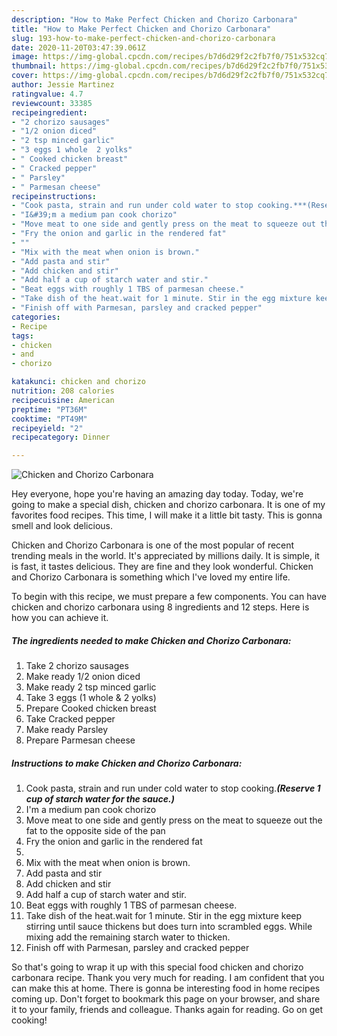 ```yaml
---
description: "How to Make Perfect Chicken and Chorizo Carbonara"
title: "How to Make Perfect Chicken and Chorizo Carbonara"
slug: 193-how-to-make-perfect-chicken-and-chorizo-carbonara
date: 2020-11-20T03:47:39.061Z
image: https://img-global.cpcdn.com/recipes/b7d6d29f2c2fb7f0/751x532cq70/chicken-and-chorizo-carbonara-recipe-main-photo.jpg
thumbnail: https://img-global.cpcdn.com/recipes/b7d6d29f2c2fb7f0/751x532cq70/chicken-and-chorizo-carbonara-recipe-main-photo.jpg
cover: https://img-global.cpcdn.com/recipes/b7d6d29f2c2fb7f0/751x532cq70/chicken-and-chorizo-carbonara-recipe-main-photo.jpg
author: Jessie Martinez
ratingvalue: 4.7
reviewcount: 33385
recipeingredient:
- "2 chorizo sausages"
- "1/2 onion diced"
- "2 tsp minced garlic"
- "3 eggs 1 whole  2 yolks"
- " Cooked chicken breast"
- " Cracked pepper"
- " Parsley"
- " Parmesan cheese"
recipeinstructions:
- "Cook pasta, strain and run under cold water to stop cooking.***(Reserve 1 cup of starch water for the sauce.)***"
- "I&#39;m a medium pan cook chorizo"
- "Move meat to one side and gently press on the meat to squeeze out the fat to the opposite side of the pan"
- "Fry the onion and garlic in the rendered fat"
- ""
- "Mix with the meat when onion is brown."
- "Add pasta and stir"
- "Add chicken and stir"
- "Add half a cup of starch water and stir."
- "Beat eggs with roughly 1 TBS of parmesan cheese."
- "Take dish of the heat.wait for 1 minute. Stir in the egg mixture keep stirring until sauce thickens but does turn into scrambled eggs. While mixing add the remaining starch water to thicken."
- "Finish off with Parmesan, parsley and cracked pepper"
categories:
- Recipe
tags:
- chicken
- and
- chorizo

katakunci: chicken and chorizo 
nutrition: 208 calories
recipecuisine: American
preptime: "PT36M"
cooktime: "PT49M"
recipeyield: "2"
recipecategory: Dinner

---
```



![Chicken and Chorizo Carbonara](https://img-global.cpcdn.com/recipes/b7d6d29f2c2fb7f0/751x532cq70/chicken-and-chorizo-carbonara-recipe-main-photo.jpg)

Hey everyone, hope you're having an amazing day today. Today, we're going to make a special dish, chicken and chorizo carbonara. It is one of my favorites food recipes. This time, I will make it a little bit tasty. This is gonna smell and look delicious.

Chicken and Chorizo Carbonara is one of the most popular of recent trending meals in the world. It's appreciated by millions daily. It is simple, it is fast, it tastes delicious. They are fine and they look wonderful. Chicken and Chorizo Carbonara is something which I've loved my entire life.




To begin with this recipe, we must prepare a few components. You can have chicken and chorizo carbonara using 8 ingredients and 12 steps. Here is how you can achieve it.

<!--inarticleads1-->

##### The ingredients needed to make Chicken and Chorizo Carbonara:

1. Take 2 chorizo sausages
1. Make ready 1/2 onion diced
1. Make ready 2 tsp minced garlic
1. Take 3 eggs (1 whole &amp; 2 yolks)
1. Prepare  Cooked chicken breast
1. Take  Cracked pepper
1. Make ready  Parsley
1. Prepare  Parmesan cheese




<!--inarticleads2-->

##### Instructions to make Chicken and Chorizo Carbonara:

1. Cook pasta, strain and run under cold water to stop cooking.***(Reserve 1 cup of starch water for the sauce.)***
1. I&#39;m a medium pan cook chorizo
1. Move meat to one side and gently press on the meat to squeeze out the fat to the opposite side of the pan
1. Fry the onion and garlic in the rendered fat
1. 
1. Mix with the meat when onion is brown.
1. Add pasta and stir
1. Add chicken and stir
1. Add half a cup of starch water and stir.
1. Beat eggs with roughly 1 TBS of parmesan cheese.
1. Take dish of the heat.wait for 1 minute. Stir in the egg mixture keep stirring until sauce thickens but does turn into scrambled eggs. While mixing add the remaining starch water to thicken.
1. Finish off with Parmesan, parsley and cracked pepper




So that's going to wrap it up with this special food chicken and chorizo carbonara recipe. Thank you very much for reading. I am confident that you can make this at home. There is gonna be interesting food in home recipes coming up. Don't forget to bookmark this page on your browser, and share it to your family, friends and colleague. Thanks again for reading. Go on get cooking!
